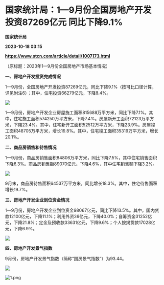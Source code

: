 # 国家统计局：1—9月份全国房地产开发投资87269亿元 同比下降9.1%
**国家统计局**

**2023-10-18 03:15**

**https://www.stcn.com/article/detail/1007173.html**

（原标题：2023年1—9月份全国房地产市场基本情况）

**一、房地产开发投资完成情况**

1—9月份，全国房地产开发投资87269亿元，同比下降9.1%（按可比口径计算，详见附注6）；其中，住宅投资66279亿元，下降8.4%。

![](http://www.stats.gov.cn/sj/zxfb/202310/W020231018331263536325.png)

1—9月份，房地产开发企业房屋施工面积815688万平方米，同比下降7.1%。其中，住宅施工面积574250万平方米，下降7.4%。房屋新开工面积72123万平方米，下降23.4%。其中，住宅新开工面积52512万平方米，下降23.9%。房屋竣工面积48705万平方米，增长19.8%。其中，住宅竣工面积35319万平方米，增长20.1%。

**二、商品房销售和待售情况**

1—9月份，商品房销售面积84806万平方米，同比下降7.5%，其中住宅销售面积下降6.3%。商品房销售额89070亿元，下降4.6%，其中住宅销售额下降3.2%。

![](http://www.stats.gov.cn/sj/zxfb/202310/W020231018331263534445.png)

9月末，商品房待售面积64537万平方米，同比增长18.3%。其中，住宅待售面积增长19.7%。

**三、房地产开发企业到位资金情况**

1—9月份，房地产开发企业到位资金98067亿元，同比下降13.5%。其中，国内贷款12100亿元，下降11.1%；利用外资36亿元，下降40.0%；自筹资金31252亿元，下降21.8%；定金及预收款33631亿元，下降9.6%；个人按揭贷款17028亿元，下降6.9%。

![](http://www.stats.gov.cn/sj/zxfb/202310/W020231018331263534954.png)

**四、房地产开发景气指数**

9月份，房地产开发景气指数（简称“国房景气指数”）为93.44。

![](http://www.stats.gov.cn/sj/zxfb/202310/W020231018331263534604.png)

![1.png](https://static-web.stcn.com/upload/2023/1018/10/1697594755437994.png "1697594755437994.png")